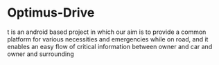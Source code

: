# Optimus-Drive
t is an android based project in which our aim is to provide a common platform for various necessities and emergencies while on road, and it enables an easy flow of critical information between owner and car and owner and surrounding
